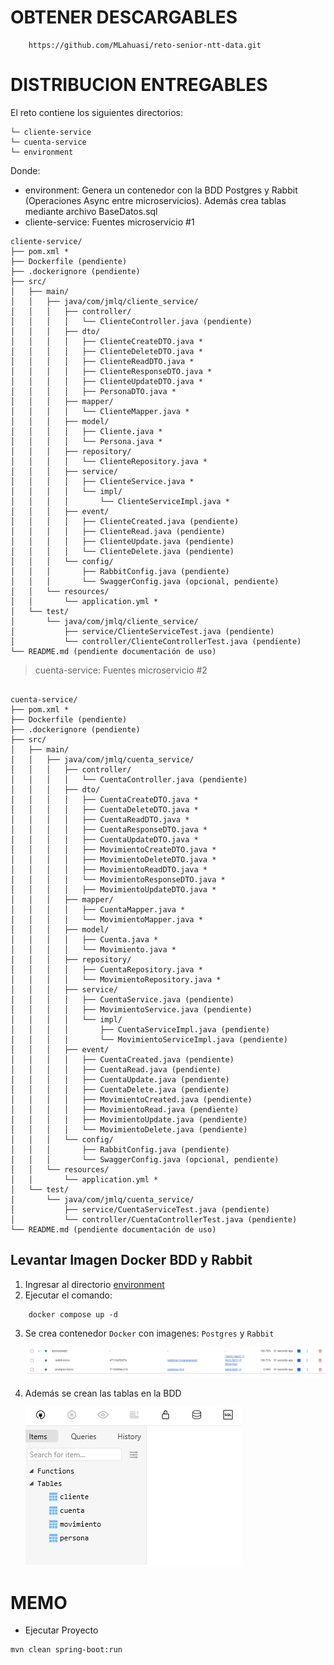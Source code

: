 # OBTENER DESCARGABLES

```
    https://github.com/MLahuasi/reto-senior-ntt-data.git
```

# DISTRIBUCION ENTREGABLES

El reto contiene los siguientes directorios:

```
└─ cliente-service
└─ cuenta-service
└─ environment
```

Donde:

- environment: Genera un contenedor con la BDD Postgres y Rabbit (Operaciones Async entre microservicios). Además crea tablas mediante archivo BaseDatos.sql
- cliente-service: Fuentes microservicio #1

```
cliente-service/
├── pom.xml *
├── Dockerfile (pendiente)
├── .dockerignore (pendiente)
├── src/
│   ├── main/
│   │   ├── java/com/jmlq/cliente_service/
│   │   │   ├── controller/
│   │   │   │   └── ClienteController.java (pendiente)
│   │   │   ├── dto/
│   │   │   │   ├── ClienteCreateDTO.java *
│   │   │   │   ├── ClienteDeleteDTO.java *
│   │   │   │   ├── ClienteReadDTO.java *
│   │   │   │   ├── ClienteResponseDTO.java *
│   │   │   │   ├── ClienteUpdateDTO.java *
│   │   │   │   ├── PersonaDTO.java *
│   │   │   ├── mapper/
│   │   │   │   └── ClienteMapper.java *
│   │   │   ├── model/
│   │   │   │   ├── Cliente.java *
│   │   │   │   └── Persona.java *
│   │   │   ├── repository/
│   │   │   │   └── ClienteRepository.java *
│   │   │   ├── service/
│   │   │   │   ├── ClienteService.java *
│   │   │   │   └── impl/
│   │   │   │       └── ClienteServiceImpl.java *
│   │   │   ├── event/
│   │   │   │   ├── ClienteCreated.java (pendiente)
│   │   │   │   ├── ClienteRead.java (pendiente)
│   │   │   │   ├── ClienteUpdate.java (pendiente)
│   │   │   │   └── ClienteDelete.java (pendiente)
│   │   │   └── config/
│   │   │       ├── RabbitConfig.java (pendiente)
│   │   │       └── SwaggerConfig.java (opcional, pendiente)
│   │   └── resources/
│   │       └── application.yml *
│   └── test/
│       └── java/com/jmlq/cliente_service/
│           ├── service/ClienteServiceTest.java (pendiente)
│           └── controller/ClienteControllerTest.java (pendiente)
└── README.md (pendiente documentación de uso)

```

> cuenta-service: Fuentes microservicio #2

```

cuenta-service/
├── pom.xml *
├── Dockerfile (pendiente)
├── .dockerignore (pendiente)
├── src/
│   ├── main/
│   │   ├── java/com/jmlq/cuenta_service/
│   │   │   ├── controller/
│   │   │   │   └── CuentaController.java (pendiente)
│   │   │   ├── dto/
│   │   │   │   ├── CuentaCreateDTO.java *
│   │   │   │   ├── CuentaDeleteDTO.java *
│   │   │   │   ├── CuentaReadDTO.java *
│   │   │   │   ├── CuentaResponseDTO.java *
│   │   │   │   ├── CuentaUpdateDTO.java *
│   │   │   │   ├── MovimientoCreateDTO.java *
│   │   │   │   ├── MovimientoDeleteDTO.java *
│   │   │   │   ├── MovimientoReadDTO.java *
│   │   │   │   └── MovimientoResponseDTO.java *
│   │   │   │   ├── MovimientoUpdateDTO.java *
│   │   │   ├── mapper/
│   │   │   │   ├── CuentaMapper.java *
│   │   │   │   └── MovimientoMapper.java *
│   │   │   ├── model/
│   │   │   │   ├── Cuenta.java *
│   │   │   │   └── Movimiento.java *
│   │   │   ├── repository/
│   │   │   │   ├── CuentaRepository.java *
│   │   │   │   └── MovimientoRepository.java *
│   │   │   ├── service/
│   │   │   │   ├── CuentaService.java (pendiente)
│   │   │   │   ├── MovimientoService.java (pendiente)
│   │   │   │   └── impl/
│   │   │   │       ├── CuentaServiceImpl.java (pendiente)
│   │   │   │       └── MovimientoServiceImpl.java (pendiente)
│   │   │   ├── event/
│   │   │   │   ├── CuentaCreated.java (pendiente)
│   │   │   │   ├── CuentaRead.java (pendiente)
│   │   │   │   ├── CuentaUpdate.java (pendiente)
│   │   │   │   ├── CuentaDelete.java (pendiente)
│   │   │   │   ├── MovimientoCreated.java (pendiente)
│   │   │   │   ├── MovimientoRead.java (pendiente)
│   │   │   │   ├── MovimientoUpdate.java (pendiente)
│   │   │   │   └── MovimientoDelete.java (pendiente)
│   │   │   └── config/
│   │   │       ├── RabbitConfig.java (pendiente)
│   │   │       └── SwaggerConfig.java (opcional, pendiente)
│   │   └── resources/
│   │       └── application.yml *
│   └── test/
│       └── java/com/jmlq/cuenta_service/
│           ├── service/CuentaServiceTest.java (pendiente)
│           └── controller/CuentaControllerTest.java (pendiente)
└── README.md (pendiente documentación de uso)

```

## Levantar Imagen Docker BDD y Rabbit

1. Ingresar al directorio [environment](./environment/)
2. Ejecutar el comando:

```
    docker compose up -d
```

3. Se crea contenedor `Docker` con imagenes: `Postgres` y `Rabbit`

   ![](./assets/1-docker-environment.png)

4. Además se crean las tablas en la BDD

   ![](./assets/2-create-tables.png)

# MEMO

- Ejecutar Proyecto

```
mvn clean spring-boot:run

```
